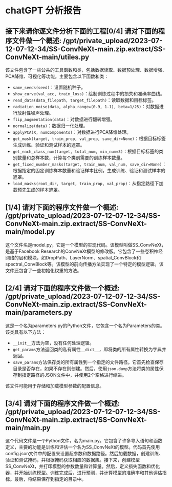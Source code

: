 # chatGPT 分析报告
## 接下来请你逐文件分析下面的工程[0/4] 请对下面的程序文件做一个概述: /gpt/private_upload/2023-07-12-07-12-34/SS-ConvNeXt-main.zip.extract/SS-ConvNeXt-main/utiles.py

该文件包含了一些公共的工具函数和类，包括数据读取、数据预处理、数据增强、PCA降维、可视化等功能。主要包含以下函数和类：

- `same_seeds(seed)`：设置随机种子。
- `show_curve(val_acc, train_loss)`：绘制训练过程中的损失和准确率曲线。
- `read_data(data_filepath, target_filepath)`：读取数据和目标标签。
- `radiation_noise(data, alpha_range=(0.9, 1.1), beta=1/25)`：对数据进行放射性噪声处理。
- `flip_augmentation(data)`：对数据进行翻转增强。
- `normalize(data)`：数据归一化处理。
- `applyPCA(X, numComponents)`：对数据进行PCA降维处理。
- `get_mask(target, train_prop, val_prop, save_dir=None)`：根据目标标签生成训练、验证和测试样本的遮罩。
- `get_each_class_num(target, total_num, min_num=3)`：根据目标标签的类别数量和总样本数，计算每个类别需要的训练样本数量。
- `get_fixed_number_masks(target, train_num, val_num, save_dir=None)`：根据指定的固定训练样本数量和验证样本比例，生成训练、验证和测试样本的遮罩。
- `load_masks(root_dir, target, train_prop, val_prop)`：从指定路径下加载预先生成的样本遮罩。

## [1/4] 请对下面的程序文件做一个概述: /gpt/private_upload/2023-07-12-07-12-34/SS-ConvNeXt-main.zip.extract/SS-ConvNeXt-main/model.py

这个文件名是model.py，它是一个模型的实现代码。该模型叫做SS_ConvNeXt，是基于Facebook Research的ConvNeXt模型的修改版。它包含了一些卷积神经网络的层和模块，如DropPath、LayerNorm、spatial_ConvBlock和spectral_ConvBlock等。该模型的前向传播方法实现了一个特定的模型逻辑。该文件还包含了一些初始化权重的方法。

## [2/4] 请对下面的程序文件做一个概述: /gpt/private_upload/2023-07-12-07-12-34/SS-ConvNeXt-main.zip.extract/SS-ConvNeXt-main/parameters.py

这是一个名为parameters.py的Python文件，它包含一个名为Parameters的类。该类具有以下方法：
- `__init__`方法为空，没有任何处理逻辑。
- `get_params`方法返回类的私有属性`__dict__`，即将类的所有属性转换为字典并返回。
- `save_params`方法保存类的所有属性到一个指定的文件路径。它首先检查保存目录是否存在，如果不存在则创建。然后，使用`json.dump`方法将类的属性保存到指定路径的JSON文件中，并使用2个空格进行缩进。

该文件可能用于存储和加载模型参数的配置信息。

## [3/4] 请对下面的程序文件做一个概述: /gpt/private_upload/2023-07-12-07-12-34/SS-ConvNeXt-main.zip.extract/SS-ConvNeXt-main/main.py

这个代码文件是一个Python文件，名为main.py。它包含了许多导入语句和函数定义，主要的功能是训练和评估一个名为SS_ConvNeXt的模型。代码首先使用config.json文件中的配置来设置超参数和数据路径。然后加载数据，创建训练、验证和测试掩码，并根据掩码获取相应的数据集。接下来，创建模型SS_ConvNeXt，并打印模型的参数数量和计算量。然后，定义损失函数和优化器，并开始训练模型。训练完成后，进行预测，并计算模型的准确率和其他评估指标。最后，将结果保存到指定的目录中。

